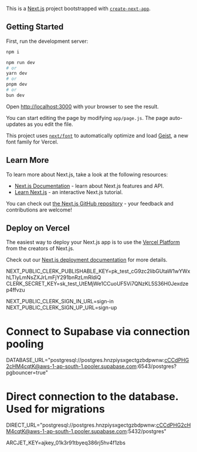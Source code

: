This is a [Next.js](https://nextjs.org) project bootstrapped with [`create-next-app`](https://github.com/vercel/next.js/tree/canary/packages/create-next-app).

## Getting Started

First, run the development server:

```bash
npm i

npm run dev
# or
yarn dev
# or
pnpm dev
# or
bun dev
```

Open [http://localhost:3000](http://localhost:3000) with your browser to see the result.

You can start editing the page by modifying `app/page.js`. The page auto-updates as you edit the file.

This project uses [`next/font`](https://nextjs.org/docs/app/building-your-application/optimizing/fonts) to automatically optimize and load [Geist](https://vercel.com/font), a new font family for Vercel.

## Learn More

To learn more about Next.js, take a look at the following resources:

- [Next.js Documentation](https://nextjs.org/docs) - learn about Next.js features and API.
- [Learn Next.js](https://nextjs.org/learn) - an interactive Next.js tutorial.

You can check out [the Next.js GitHub repository](https://github.com/vercel/next.js) - your feedback and contributions are welcome!

## Deploy on Vercel

The easiest way to deploy your Next.js app is to use the [Vercel Platform](https://vercel.com/new?utm_medium=default-template&filter=next.js&utm_source=create-next-app&utm_campaign=create-next-app-readme) from the creators of Next.js.

Check out our [Next.js deployment documentation](https://nextjs.org/docs/app/building-your-application/deploying) for more details.



NEXT_PUBLIC_CLERK_PUBLISHABLE_KEY=pk_test_cG9zc2libGUtaW1wYWxhLTIyLmNsZXJrLmFjY291bnRzLmRldiQ
CLERK_SECRET_KEY=sk_test_UtEMjWe1CCuoUF5Vi7QNzKL5S36H0Jexdzep4ffvzu

NEXT_PUBLIC_CLERK_SIGN_IN_URL=sign-in
NEXT_PUBLIC_CLERK_SIGN_UP_URL=sign-up

# Connect to Supabase via connection pooling
DATABASE_URL="postgresql://postgres.hnzpiysxgectgzbdpwnw:cCCdPHG2cHM4cqtK@aws-1-ap-south-1.pooler.supabase.com:6543/postgres?pgbouncer=true"

# Direct connection to the database. Used for migrations
DIRECT_URL="postgresql://postgres.hnzpiysxgectgzbdpwnw:cCCdPHG2cHM4cqtK@aws-1-ap-south-1.pooler.supabase.com:5432/postgres"

ARCJET_KEY=ajkey_01k3r91tbyeq386rj5hv4f1zbs

